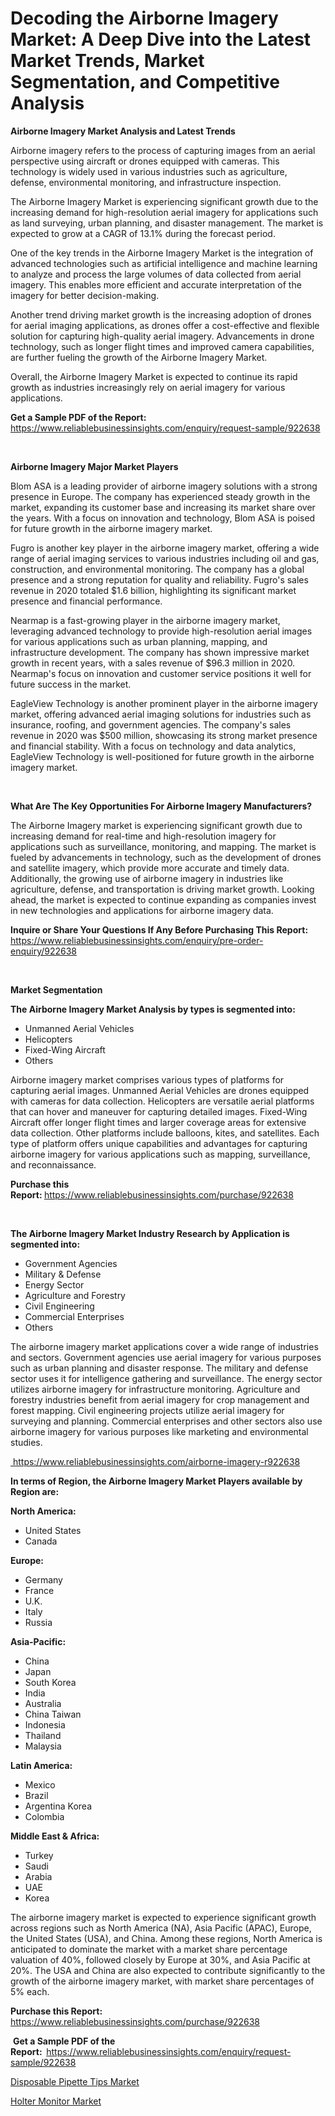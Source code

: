 <p><h1>Decoding the Airborne Imagery Market: A Deep Dive into the Latest Market Trends, Market Segmentation, and Competitive Analysis</h1></p><p><strong>Airborne Imagery Market Analysis and Latest Trends</strong></p>
<p><p>Airborne imagery refers to the process of capturing images from an aerial perspective using aircraft or drones equipped with cameras. This technology is widely used in various industries such as agriculture, defense, environmental monitoring, and infrastructure inspection.</p><p>The Airborne Imagery Market is experiencing significant growth due to the increasing demand for high-resolution aerial imagery for applications such as land surveying, urban planning, and disaster management. The market is expected to grow at a CAGR of 13.1% during the forecast period.</p><p>One of the key trends in the Airborne Imagery Market is the integration of advanced technologies such as artificial intelligence and machine learning to analyze and process the large volumes of data collected from aerial imagery. This enables more efficient and accurate interpretation of the imagery for better decision-making.</p><p>Another trend driving market growth is the increasing adoption of drones for aerial imaging applications, as drones offer a cost-effective and flexible solution for capturing high-quality aerial imagery. Advancements in drone technology, such as longer flight times and improved camera capabilities, are further fueling the growth of the Airborne Imagery Market.</p><p>Overall, the Airborne Imagery Market is expected to continue its rapid growth as industries increasingly rely on aerial imagery for various applications.</p></p>
<p><strong>Get a Sample PDF of the Report:&nbsp;</strong> <a href="https://www.reliablebusinessinsights.com/enquiry/request-sample/922638">https://www.reliablebusinessinsights.com/enquiry/request-sample/922638</a></p>
<p>&nbsp;</p>
<p><strong>Airborne Imagery Major Market Players</strong></p>
<p><p>Blom ASA is a leading provider of airborne imagery solutions with a strong presence in Europe. The company has experienced steady growth in the market, expanding its customer base and increasing its market share over the years. With a focus on innovation and technology, Blom ASA is poised for future growth in the airborne imagery market.</p><p>Fugro is another key player in the airborne imagery market, offering a wide range of aerial imaging services to various industries including oil and gas, construction, and environmental monitoring. The company has a global presence and a strong reputation for quality and reliability. Fugro's sales revenue in 2020 totaled $1.6 billion, highlighting its significant market presence and financial performance.</p><p>Nearmap is a fast-growing player in the airborne imagery market, leveraging advanced technology to provide high-resolution aerial images for various applications such as urban planning, mapping, and infrastructure development. The company has shown impressive market growth in recent years, with a sales revenue of $96.3 million in 2020. Nearmap's focus on innovation and customer service positions it well for future success in the market.</p><p>EagleView Technology is another prominent player in the airborne imagery market, offering advanced aerial imaging solutions for industries such as insurance, roofing, and government agencies. The company's sales revenue in 2020 was $500 million, showcasing its strong market presence and financial stability. With a focus on technology and data analytics, EagleView Technology is well-positioned for future growth in the airborne imagery market.</p></p>
<p>&nbsp;</p>
<p><strong>What Are The Key Opportunities For Airborne Imagery Manufacturers?</strong></p>
<p><p>The Airborne Imagery market is experiencing significant growth due to increasing demand for real-time and high-resolution imagery for applications such as surveillance, monitoring, and mapping. The market is fueled by advancements in technology, such as the development of drones and satellite imagery, which provide more accurate and timely data. Additionally, the growing use of airborne imagery in industries like agriculture, defense, and transportation is driving market growth. Looking ahead, the market is expected to continue expanding as companies invest in new technologies and applications for airborne imagery data.</p></p>
<p><strong>Inquire or Share Your Questions If Any Before Purchasing This Report:</strong> <a href="https://www.reliablebusinessinsights.com/enquiry/pre-order-enquiry/922638">https://www.reliablebusinessinsights.com/enquiry/pre-order-enquiry/922638</a></p>
<p>&nbsp;</p>
<p><strong>Market Segmentation</strong></p>
<p><strong>The Airborne Imagery Market Analysis by types is segmented into:</strong></p>
<p><ul><li>Unmanned Aerial Vehicles</li><li>Helicopters</li><li>Fixed-Wing Aircraft</li><li>Others</li></ul></p>
<p><p>Airborne imagery market comprises various types of platforms for capturing aerial images. Unmanned Aerial Vehicles are drones equipped with cameras for data collection. Helicopters are versatile aerial platforms that can hover and maneuver for capturing detailed images. Fixed-Wing Aircraft offer longer flight times and larger coverage areas for extensive data collection. Other platforms include balloons, kites, and satellites. Each type of platform offers unique capabilities and advantages for capturing airborne imagery for various applications such as mapping, surveillance, and reconnaissance.</p></p>
<p><strong>Purchase this Report:&nbsp;</strong><a href="https://www.reliablebusinessinsights.com/purchase/922638">https://www.reliablebusinessinsights.com/purchase/922638</a></p>
<p>&nbsp;</p>
<p><strong>The Airborne Imagery Market Industry Research by Application is segmented into:</strong></p>
<p><ul><li>Government Agencies</li><li>Military & Defense</li><li>Energy Sector</li><li>Agriculture and Forestry</li><li>Civil Engineering</li><li>Commercial Enterprises</li><li>Others</li></ul></p>
<p><p>The airborne imagery market applications cover a wide range of industries and sectors. Government agencies use aerial imagery for various purposes such as urban planning and disaster response. The military and defense sector uses it for intelligence gathering and surveillance. The energy sector utilizes airborne imagery for infrastructure monitoring. Agriculture and forestry industries benefit from aerial imagery for crop management and forest mapping. Civil engineering projects utilize aerial imagery for surveying and planning. Commercial enterprises and other sectors also use airborne imagery for various purposes like marketing and environmental studies.</p></p>
<p><a href="https://www.reliablebusinessinsights.com/airborne-imagery-r922638">&nbsp;https://www.reliablebusinessinsights.com/airborne-imagery-r922638</a></p>
<p><strong>In terms of Region, the Airborne Imagery Market Players available by Region are:</strong></p>
<p>
    <p> <strong> North America: </strong>
        <ul>
            <li>United States</li>
            <li>Canada</li>
        </ul>
        </p> 
    <p> <strong> Europe: </strong>
        <ul>
            <li>Germany</li>
            <li>France</li>
            <li>U.K.</li>
            <li>Italy</li>
            <li>Russia</li>
        </ul>
        </p> 
    <p> <strong> Asia-Pacific: </strong>
        <ul>
            <li>China</li>
            <li>Japan</li>
            <li>South Korea</li>
            <li>India</li>
            <li>Australia</li>
            <li>China Taiwan</li>
            <li>Indonesia</li>
            <li>Thailand</li>
            <li>Malaysia</li>
        </ul>
        </p> 
    <p> <strong> Latin America: </strong>
        <ul>
            <li>Mexico</li>
            <li>Brazil</li>
            <li>Argentina Korea</li>
            <li>Colombia</li>
        </ul>
        </p> 
    <p> <strong> Middle East & Africa: </strong>
        <ul>
            <li>Turkey</li>
            <li>Saudi</li>
            <li>Arabia</li>
            <li>UAE</li>
            <li>Korea</li>
        </ul>
    </p>
    </p>
<p><p>The airborne imagery market is expected to experience significant growth across regions such as North America (NA), Asia Pacific (APAC), Europe, the United States (USA), and China. Among these regions, North America is anticipated to dominate the market with a market share percentage valuation of 40%, followed closely by Europe at 30%, and Asia Pacific at 20%. The USA and China are also expected to contribute significantly to the growth of the airborne imagery market, with market share percentages of 5% each.</p></p>
<p><strong>Purchase this Report: </strong><a href="https://www.reliablebusinessinsights.com/purchase/922638">https://www.reliablebusinessinsights.com/purchase/922638</a></p>
<p>&nbsp;<strong>Get a Sample PDF of the Report:&nbsp;&nbsp;</strong><a href="https://www.reliablebusinessinsights.com/enquiry/request-sample/922638">https://www.reliablebusinessinsights.com/enquiry/request-sample/922638</a></p>
<p><strong></strong></p>
<p><p><a href="https://github.com/pennyaldbrittonh658/Market-Research-Report-List-1/blob/main/disposable-pipette-tips-market.md">Disposable Pipette Tips Market</a></p><p><a href="https://github.com/gcimaudf65/Market-Research-Report-List-1/blob/main/holter-monitor-market.md">Holter Monitor Market</a></p></p>